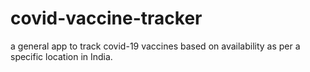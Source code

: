 # covid-vaccine-tracker
a general app to track covid-19 vaccines based on availability as per a specific location in India.
